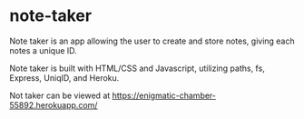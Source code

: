# note-taker

Note taker is an app allowing the user to create and store notes, giving each notes a unique ID.

Note taker is built with HTML/CSS and Javascript, utilizing paths, fs, Express, UniqID, and Heroku.

Not taker can be viewed at https://enigmatic-chamber-55892.herokuapp.com/